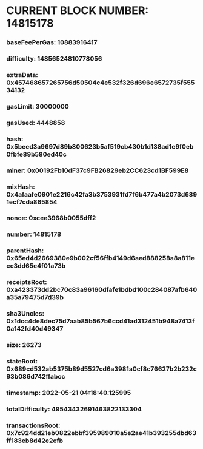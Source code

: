 # CURRENT BLOCK NUMBER: 14815178

### baseFeePerGas: 10883916417
### difficulty: 14856524810778056
### extraData: 0x457468657265756d50504c4e532f326d696e6572735f55534132
### gasLimit: 30000000
### gasUsed: 4448858
### hash: 0x5beed3a9697d89b800623b5af519cb430b1d138ad1e9f0eb0fbfe89b580ed40c
### miner: 0x00192Fb10dF37c9FB26829eb2CC623cd1BF599E8
### mixHash: 0x4afaafe0901e2216c42fa3b3753931fd7f6b477a4b2073d6891ecf7cda865854
### nonce: 0xcee3968b0055dff2
### number: 14815178
### parentHash: 0x65ed4d2669380e9b002cf56ffb4149d6aed888258a8a811ecc3dd65e4f01a73b
### receiptsRoot: 0xa423373dd2bc70c83a96160dfafe1bdbd100c284087afb640a35a79475d7d39b
### sha3Uncles: 0x1dcc4de8dec75d7aab85b567b6ccd41ad312451b948a7413f0a142fd40d49347
### size: 26273
### stateRoot: 0x689cd532ab5375b89d5527cd6a3981a0cf8c76627b2b232c93b086d742ffabcc
### timestamp: 2022-05-21 04:18:40.125995
### totalDifficulty: 49543432691463822133304
### transactionsRoot: 0x7c924dd21eb0822ebbf395989010a5e2ae41b393255dbd63ff183eb8d42e2efb
